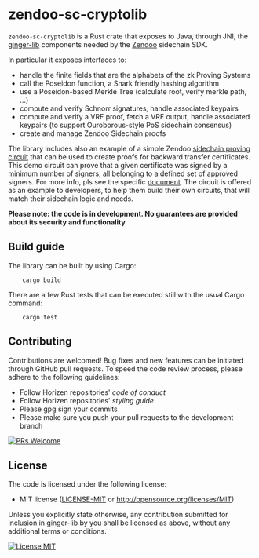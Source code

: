 
# zendoo-sc-cryptolib

`zendoo-sc-cryptolib` is a Rust crate that exposes to Java, through JNI, the [ginger-lib](https://github.com/HorizenOfficial/ginger-lib) components needed by the [Zendoo](https://eprint.iacr.org/2020/123.pdf "Zendoo") sidechain SDK.

In particular it exposes interfaces to:

* handle the finite fields that are the alphabets of the zk Proving Systems
* call the Poseidon function, a Snark friendly hashing algorithm
* use a Poseidon-based Merkle Tree (calculate root, verify merkle path, ...)
* compute and verify Schnorr signatures, handle associated keypairs
* compute and verify a VRF proof, fetch a VRF output, handle associated keypairs (to support Ouroborous-style PoS sidechain consensus)
* create and manage Zendoo Sidechain proofs

The library includes also an example of a simple Zendoo [sidechain proving circuit](demo-circuit) that can be used to create proofs for backward transfer certificates. This demo circuit can prove that a given certificate was signed by a minimum number of signers, all belonging to a defined set of approved signers. For more info, pls see the specific [document](doc).
The circuit is offered as an example to developers, to help them build their own circuits, that will match their sidechain logic and needs.

**Please note: the code is in development. No guarantees are provided about its security and functionality**


## Build guide

The library can be built by using Cargo:
 
```
	cargo build
```  

There are a few Rust tests that can be executed still with the usual Cargo command:  

```
	cargo test
```  


## Contributing

Contributions are welcomed! Bug fixes and new features can be initiated through GitHub pull requests. To speed the code review process, please adhere to the following guidelines:

* Follow Horizen repositories' *code of conduct*
* Follow Horizen repositories' *styling guide* 
* Please gpg sign your commits 
* Please make sure you push your pull requests to the development branch

[![PRs Welcome](https://img.shields.io/badge/PRs-welcome-brightgreen.svg?style=flat-square)](http://makeapullrequest.com)

## License

The code is licensed under the following license:

 * MIT license ([LICENSE-MIT](http://opensource.org/licenses/MIT) or http://opensource.org/licenses/MIT)

Unless you explicitly state otherwise, any contribution submitted for inclusion in ginger-lib by you shall be licensed as above, without any additional terms or conditions.

[![License MIT](https://img.shields.io/badge/license-MIT-blue.svg)](http://opensource.org/licenses/MIT)

  